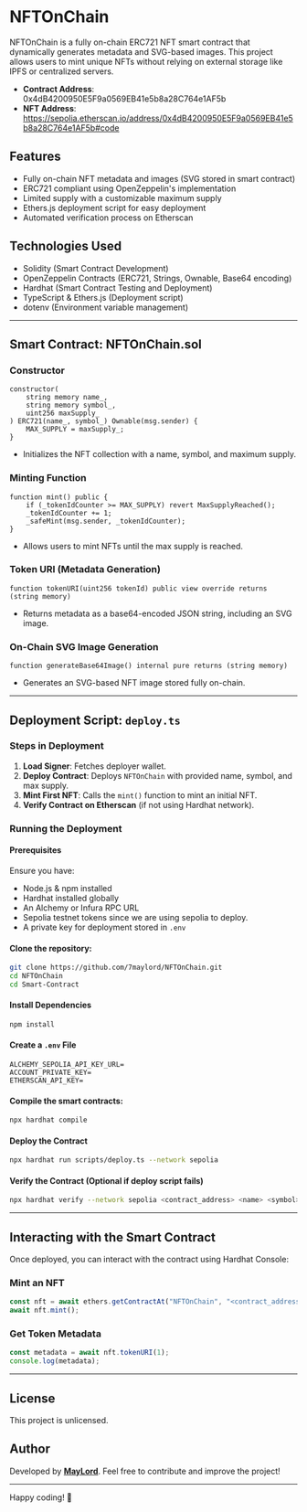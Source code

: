 # NFTOnChain

NFTOnChain is a fully on-chain ERC721 NFT smart contract that dynamically generates metadata and SVG-based images. This project allows users to mint unique NFTs without relying on external storage like IPFS or centralized servers.

- **Contract Address**: 0x4dB4200950E5F9a0569EB41e5b8a28C764e1AF5b
- **NFT Address**: https://sepolia.etherscan.io/address/0x4dB4200950E5F9a0569EB41e5b8a28C764e1AF5b#code

## Features
- Fully on-chain NFT metadata and images (SVG stored in smart contract)
- ERC721 compliant using OpenZeppelin's implementation
- Limited supply with a customizable maximum supply
- Ethers.js deployment script for easy deployment
- Automated verification process on Etherscan

## Technologies Used
- Solidity (Smart Contract Development)
- OpenZeppelin Contracts (ERC721, Strings, Ownable, Base64 encoding)
- Hardhat (Smart Contract Testing and Deployment)
- TypeScript & Ethers.js (Deployment script)
- dotenv (Environment variable management)

---

## Smart Contract: NFTOnChain.sol

### Constructor
```solidity
constructor(
    string memory name_,
    string memory symbol_,
    uint256 maxSupply_
) ERC721(name_, symbol_) Ownable(msg.sender) {
    MAX_SUPPLY = maxSupply_;
}
```
- Initializes the NFT collection with a name, symbol, and maximum supply.

### Minting Function
```solidity
function mint() public {
    if (_tokenIdCounter >= MAX_SUPPLY) revert MaxSupplyReached();
    _tokenIdCounter += 1;
    _safeMint(msg.sender, _tokenIdCounter);
}
```
- Allows users to mint NFTs until the max supply is reached.

### Token URI (Metadata Generation)
```solidity
function tokenURI(uint256 tokenId) public view override returns (string memory)
```
- Returns metadata as a base64-encoded JSON string, including an SVG image.

### On-Chain SVG Image Generation
```solidity
function generateBase64Image() internal pure returns (string memory)
```
- Generates an SVG-based NFT image stored fully on-chain.

---

## Deployment Script: `deploy.ts`

### Steps in Deployment
1. **Load Signer**: Fetches deployer wallet.
2. **Deploy Contract**: Deploys `NFTOnChain` with provided name, symbol, and max supply.
3. **Mint First NFT**: Calls the `mint()` function to mint an initial NFT.
4. **Verify Contract on Etherscan** (if not using Hardhat network).

### Running the Deployment

#### Prerequisites
Ensure you have:
- Node.js & npm installed
- Hardhat installed globally
- An Alchemy or Infura RPC URL
- Sepolia testnet tokens since we are using sepolia to deploy.
- A private key for deployment stored in `.env`

#### Clone the repository:
```sh
git clone https://github.com/7maylord/NFTOnChain.git
cd NFTOnChain
cd Smart-Contract
```

#### Install Dependencies
```bash
npm install
```

#### Create a `.env` File
```
ALCHEMY_SEPOLIA_API_KEY_URL=
ACCOUNT_PRIVATE_KEY=
ETHERSCAN_API_KEY=
```

#### Compile the smart contracts:
```sh
npx hardhat compile
```

#### Deploy the Contract
```bash
npx hardhat run scripts/deploy.ts --network sepolia
```

#### Verify the Contract (Optional if deploy script fails)
```bash
npx hardhat verify --network sepolia <contract_address> <name> <symbol> <MAX_SUPPLY>
```

---

## Interacting with the Smart Contract

Once deployed, you can interact with the contract using Hardhat Console:

### Mint an NFT
```javascript
const nft = await ethers.getContractAt("NFTOnChain", "<contract_address>");
await nft.mint();
```

### Get Token Metadata
```javascript
const metadata = await nft.tokenURI(1);
console.log(metadata);
```

---

## License
This project is unlicensed.

## Author
Developed by **[MayLord](https://github.com/7maylord)**. Feel free to contribute and improve the project!

---

Happy coding! 🚀

